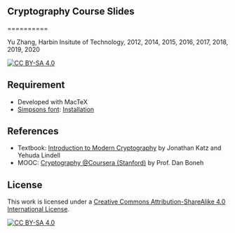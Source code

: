 ## Cryptography Course Slides
==========

Yu Zhang, Harbin Insitute of Technology, 2012, 2014, 2015, 2016, 2017, 2018, 2019, 2020

 [![CC BY-SA 4.0][cc-by-sa-shield]][cc-by-sa]

## Requirement

* Developed with MacTeX
* [Simpsons font](/simpsons.zip/): [Installation](http://tex.stackexchange.com/questions/28567/how-to-install-and-use-simpsons-font)

## References
* Textbook: [Introduction to Modern Cryptography](http://www.cs.umd.edu/~jkatz/imc.html) by Jonathan Katz and Yehuda Lindell
* MOOC: [Cryptography @Coursera (Stanford)](https://crypto.stanford.edu/~dabo/courses/OnlineCrypto/) by Prof. Dan Boneh

## License

This work is licensed under a [Creative Commons Attribution-ShareAlike 4.0 International License][cc-by-sa].

[![CC BY-SA 4.0][cc-by-sa-image]][cc-by-sa]

[cc-by-sa]: http://creativecommons.org/licenses/by-sa/4.0/
[cc-by-sa-image]: https://licensebuttons.net/l/by-sa/4.0/88x31.png
[cc-by-sa-shield]: https://img.shields.io/badge/License-CC%20BY--SA%204.0-lightgrey.svg

